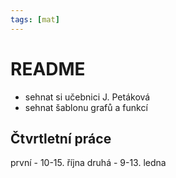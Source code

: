 ```yaml
---
tags: [mat]
---
```

# README

- sehnat si učebnici J. Petáková
- sehnat šablonu grafů a funkcí

## Čtvrtletní práce

první - 10-15. října
druhá - 9-13. ledna
